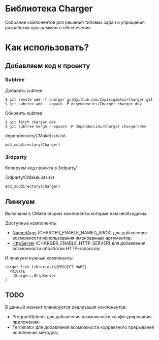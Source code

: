 # Библиотека Charger
Собрание компонентов для решения типовых задач и упрощения разработки программного обеспечения.

# Как использовать?
## Добавляем код к проекту
### Subtree
Добавить subtree
```
$ git remote add -f charger git@github.com:Impisigmatus/Charger.git
$ git subtree add --squash -P dependencies/Charger charger dev
```
Обновить subtree
```
$ git fetch charger dev
$ git subtree merge --squash -P dependencies/Charger charger/dev
```
dependencies/CMakeLists.txt
```
add_subdirectory(Charger)
```

### 3rdparty
Копируем код проекта в 3rdparty/

3rdparty/CMakeLists.txt
```
add_subdirectory(Charger)
```

## Линкуем
Включаем в CMake опциях компоненты которые нам необходимы.

Доступные компоненты:
* [NamedArgs](src/NamedArgsComponent/README.md) (CHARGER_ENABLE_NAMED_ARGS) для добавления возможности использования именованных аргументов;
* [HttpServer](src/HttpServerComponent/README.md)  (CHARGER_ENABLE_HTTP_SERVER) для добавления возможности обработки HTTP-запросов;

И линкуем нужные компоненты
```
target_link_libraries(${PROJECT_NAME}
  PRIVATE
    Charger::HttpServer
)
```

## TODO
В данный момент планируется реализация компонентов:
* ProgramOptions для добавления возможности конфигурирования приложения;
* Terminator для добавления возможности корректного прерывания исполнения методов;
